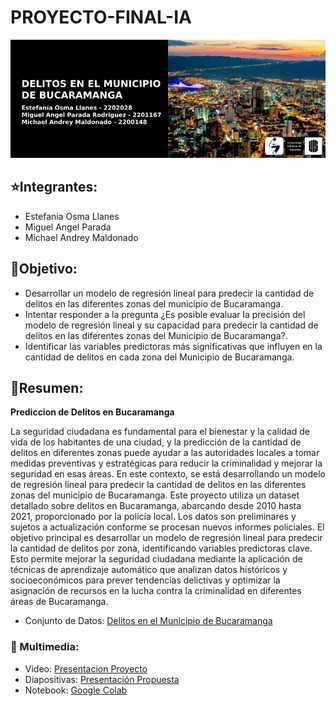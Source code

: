 # **PROYECTO-FINAL-IA**
![Image text](https://github.com/TMikeM/Delitos-Ocurridos-en-Bucaramanga/blob/main/BannerIA.png)

## ⭐Integrantes:
- Estefania Osma Llanes
- Miguel Angel Parada
- Michael Andrey Maldonado

## 📌Objetivo:
- Desarrollar un modelo de regresión lineal para predecir la cantidad de delitos en las diferentes zonas del municipio de Bucaramanga.
- Intentar responder a la pregunta ¿Es posible evaluar la precisión del modelo de regresión lineal y su capacidad para predecir la cantidad de delitos en las diferentes zonas del Municipio de Bucaramanga?.
- Identificar las variables predictoras más significativas que influyen en la cantidad de delitos en cada zona del Municipio de Bucaramanga.

## 📌Resumen:
**Prediccion de Delitos en Bucaramanga**

La seguridad ciudadana es fundamental para el bienestar y la calidad de vida de los habitantes de una ciudad, y la predicción de la cantidad de delitos en diferentes zonas puede ayudar a las autoridades locales a tomar medidas preventivas y estratégicas para reducir la criminalidad y mejorar la seguridad en esas áreas. En este contexto, se está desarrollando un modelo de regresión lineal para predecir la cantidad de delitos en las diferentes zonas del municipio de Bucaramanga. Este proyecto utiliza un dataset detallado sobre delitos en Bucaramanga, abarcando desde 2010 hasta 2021, proporcionado por la policía local. Los datos son preliminares y sujetos a actualización conforme se procesan nuevos informes policiales. El objetivo principal es desarrollar un modelo de regresión lineal para predecir la cantidad de delitos por zona, identificando variables predictoras clave. Esto permite mejorar la seguridad ciudadana mediante la aplicación de técnicas de aprendizaje automático que analizan datos históricos y socioeconómicos para prever tendencias delictivas y optimizar la asignación de recursos en la lucha contra la criminalidad en diferentes áreas de Bucaramanga.

- Conjunto de Datos: [Delitos en el Municipio de Bucaramanga](https://www.datos.gov.co/Seguridad-y-Defensa/Delitos-ocurridos-en-el-Municipio-de-Bucaramanga/75fz-q98y/about_data)

### 📌 Multimedia:
- Video: [Presentacion Proyecto](https://youtu.be/PLqiSCyScUk)
- Diapositivas: [Presentación Propuesta](https://drive.google.com/file/d/1F9ZYhsc58yrQndcgE7OZVKWgSvV1fjCq/view?usp=sharing)
- Notebook: [Google Colab](https://colab.research.google.com/drive/1v-xcyc-_0nKrgIArNyMgiSESs8lkK1Rh?usp=sharing)
